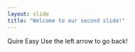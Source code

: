 ```yaml
---
layout: slide
title: "Welcome to our second slide!"
---
```

Quire Easy
Use the left arrow to go back!
